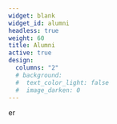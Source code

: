```yaml
---
widget: blank
widget_id: alumni
headless: true
weight: 60
title: Alumni
active: true
design:
  columns: "2"
  # background:
  #  text_color_light: false
  #  image_darken: 0
---
```

er
